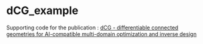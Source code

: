 # dCG_example
Supporting code for the publication : [dCG - differentiable connected geometries for AI-compatible multi-domain optimization and inverse design](https://arxiv.org/abs/2410.05833)
